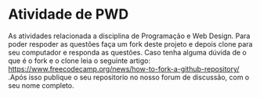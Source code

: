 # Atividade de PWD
As atividades relacionada a disciplina de Programação e Web Design. Para poder respoder as questões faça um fork deste projeto e depois clone para seu computador e responda as questões.
Caso tenha alguma dúvida de o que é o fork e o clone leia o seguinte artigo: https://www.freecodecamp.org/news/how-to-fork-a-github-repository/ .Após isso publique o seu repositorio no nosso forum de discussão, com o seu nome completo.
